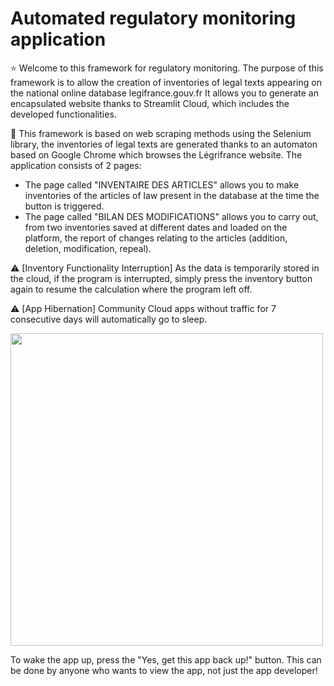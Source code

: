 # Automated regulatory monitoring application

⭐️  Welcome to this framework for regulatory monitoring. The purpose of this framework is to allow the creation of inventories of legal texts appearing on the national online database legifrance.gouv.fr
It allows you to generate an encapsulated website thanks to Streamlit Cloud, which includes the developed functionalities.

📝  This framework is based on web scraping methods using the Selenium library, the inventories of legal texts are generated thanks to an automaton based on Google Chrome which browses the Légrifrance website.
The application consists of 2 pages:
  - The page called "INVENTAIRE DES ARTICLES" allows you to make inventories of the articles of law present in the database at the time the button is triggered.
  - The page called "BILAN DES MODIFICATIONS" allows you to carry out, from two inventories saved at different dates and loaded on the platform, the report of changes relating to the articles (addition, deletion, modification, repeal).

⚠️  [Inventory Functionality Interruption] 
As the data is temporarily stored in the cloud, if the program is interrupted, simply press the inventory button again to resume the calculation where the program left off. 

⚠️ [App Hibernation]
Community Cloud apps without traffic for 7 consecutive days will automatically go to sleep. 


<img src="https://docs.streamlit.io/images/spin_down.png" width="500">


To wake the app up, press the "Yes, get this app back up!" button. This can be done by anyone who wants to view the app, not just the app developer!


